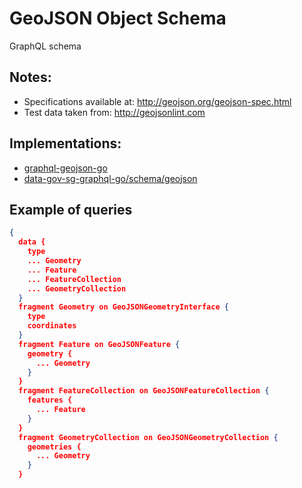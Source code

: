 # GeoJSON Object Schema
GraphQL schema

## Notes:
- Specifications available at: http://geojson.org/geojson-spec.html
- Test data taken from: http://geojsonlint.com 


## Implementations:
- [graphql-geojson-go](https://github.com/sogko/graphql-geojson-go)
- [data-gov-sg-graphql-go/schema/geojson](https://github.com/sogko/data-gov-sg-graphql-go/tree/master/lib/schema/geojson)


## Example of queries

```json
{
  data {
    type
    ... Geometry
    ... Feature
    ... FeatureCollection
    ... GeometryCollection
  }
  fragment Geometry on GeoJSONGeometryInterface {
    type
    coordinates
  }
  fragment Feature on GeoJSONFeature {
    geometry {
      ... Geometry
    }
  }
  fragment FeatureCollection on GeoJSONFeatureCollection {
    features {
      ... Feature
    }
  }
  fragment GeometryCollection on GeoJSONGeometryCollection {
    geometries {
      ... Geometry
    }
  }

```
